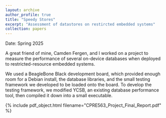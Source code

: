 ```yaml
---
layout: archive
author_profile: true
title: "Speedy Stores"
excerpt: "Assessment of datastores on restircted embedded systems"
collection: papers
---
```


Date: Spring 2025

A great friend of mine, Camden Fergen, and I worked on a project to measure the performance of several on-device databases when deployed to restricted-resource embedded systems. 

We used a BeagleBone Black development board, which provided enough room for a Debian install, the database libraries, and the small testing framework we developed to be loaded onto the board. To develop the testing framework, we modified YCSB, an existing database performance tool, then compiled it down into a small executable. 

{% include pdf_object.html filename="CPRE563_Project_Final_Report.pdf" %}